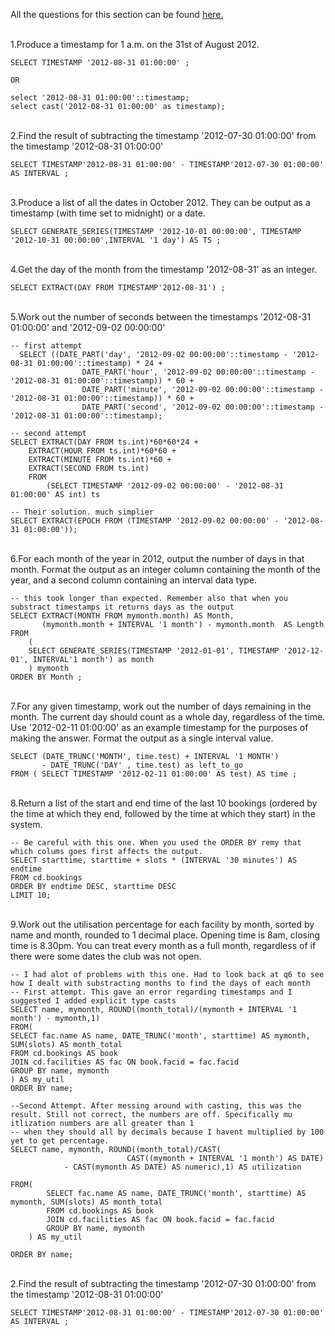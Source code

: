 All the questions for this section can be found [here.](https://pgexercises.com/questions/date/)

\
1.Produce a timestamp for 1 a.m. on the 31st of August 2012.
```
SELECT TIMESTAMP '2012-08-31 01:00:00' ;

OR

select '2012-08-31 01:00:00'::timestamp;
select cast('2012-08-31 01:00:00' as timestamp);
```
\
2.Find the result of subtracting the timestamp '2012-07-30 01:00:00' from the timestamp '2012-08-31 01:00:00'
```
SELECT TIMESTAMP'2012-08-31 01:00:00' - TIMESTAMP'2012-07-30 01:00:00' AS INTERVAL ;

```
\
3.Produce a list of all the dates in October 2012. They can be output as a timestamp (with time set to midnight) or a date.
```
SELECT GENERATE_SERIES(TIMESTAMP '2012-10-01 00:00:00', TIMESTAMP '2012-10-31 00:00:00',INTERVAL '1 day') AS TS ;
```

\
4.Get the day of the month from the timestamp '2012-08-31' as an integer.
```
SELECT EXTRACT(DAY FROM TIMESTAMP'2012-08-31') ;
```

\
5.Work out the number of seconds between the timestamps '2012-08-31 01:00:00' and '2012-09-02 00:00:00'
```
-- first attempt
  SELECT ((DATE_PART('day', '2012-09-02 00:00:00'::timestamp - '2012-08-31 01:00:00'::timestamp) * 24 + 
                DATE_PART('hour', '2012-09-02 00:00:00'::timestamp - '2012-08-31 01:00:00'::timestamp)) * 60 +
                DATE_PART('minute', '2012-09-02 00:00:00'::timestamp - '2012-08-31 01:00:00'::timestamp)) * 60 +
                DATE_PART('second', '2012-09-02 00:00:00'::timestamp - '2012-08-31 01:00:00'::timestamp);
                
-- second attempt
SELECT EXTRACT(DAY FROM ts.int)*60*60*24 +
	EXTRACT(HOUR FROM ts.int)*60*60 + 
	EXTRACT(MINUTE FROM ts.int)*60 +
	EXTRACT(SECOND FROM ts.int)
	FROM
		(SELECT TIMESTAMP '2012-09-02 00:00:00' - '2012-08-31 01:00:00' AS int) ts
		
-- Their solution. much simplier
SELECT EXTRACT(EPOCH FROM (TIMESTAMP '2012-09-02 00:00:00' - '2012-08-31 01:00:00')); 

```
\
6.For each month of the year in 2012, output the number of days in that month. Format the output as an integer column containing the month of the year, and a second column containing an interval data type.
```
-- this took longer than expected. Remember also that when you substract timestamps it returns days as the output
SELECT EXTRACT(MONTH FROM mymonth.month) AS Month,
       (mymonth.month + INTERVAL '1 month') - mymonth.month  AS Length
FROM
	(
	SELECT GENERATE_SERIES(TIMESTAMP '2012-01-01', TIMESTAMP '2012-12-01', INTERVAL'1 month') as month
	) mymonth
ORDER BY Month ;

```

\
7.For any given timestamp, work out the number of days remaining in the month. The current day should count as a whole day, regardless of the time. Use '2012-02-11 01:00:00' as an example timestamp for the purposes of making the answer. Format the output as a single interval value.
```
SELECT (DATE_TRUNC('MONTH', time.test) + INTERVAL '1 MONTH')
       - DATE_TRUNC('DAY' , time.test) as left_to_go
FROM ( SELECT TIMESTAMP '2012-02-11 01:00:00' AS test) AS time ;
```
\
8.Return a list of the start and end time of the last 10 bookings (ordered by the time at which they end, followed by the time at which they start) in the system.
```
-- Be careful with this one. When you used the ORDER BY remy that which colums goes first affects the output.
SELECT starttime, starttime + slots * (INTERVAL '30 minutes') AS endtime
FROM cd.bookings
ORDER BY endtime DESC, starttime DESC 
LIMIT 10;
```

\
9.Work out the utilisation percentage for each facility by month, sorted by name and month, rounded to 1 decimal place. Opening time is 8am, closing time is 8.30pm. You can treat every month as a full month, regardless of if there were some dates the club was not open.
```
-- I had alot of problems with this one. Had to look back at q6 to see how I dealt with substracting months to find the days of each month
-- First attempt. This gave an error regarding timestamps and I suggested I added explicit type casts
SELECT name, mymonth, ROUND((month_total)/(mymonth + INTERVAL '1 month') - mymonth,1)
FROM(
SELECT fac.name AS name, DATE_TRUNC('month', starttime) AS mymonth, SUM(slots) AS month_total 
FROM cd.bookings AS book
JOIN cd.facilities AS fac ON book.facid = fac.facid
GROUP BY name, mymonth
) AS my_util
ORDER BY name;

--Second Attempt. After messing around with casting, this was the result. Still not correct, the numbers are off. Specifically mu itlization numbers are all greater than 1
-- when they should all by decimals because I havent multiplied by 100 yet to get percentage.
SELECT name, mymonth, ROUND((month_total)/CAST(
                          CAST((mymonth + INTERVAL '1 month') AS DATE)
			- CAST(mymonth AS DATE) AS numeric),1) AS utilization

FROM(
		SELECT fac.name AS name, DATE_TRUNC('month', starttime) AS mymonth, SUM(slots) AS month_total 
		FROM cd.bookings AS book
		JOIN cd.facilities AS fac ON book.facid = fac.facid
		GROUP BY name, mymonth
    ) AS my_util
	
ORDER BY name;

```
\
2.Find the result of subtracting the timestamp '2012-07-30 01:00:00' from the timestamp '2012-08-31 01:00:00'
```
SELECT TIMESTAMP'2012-08-31 01:00:00' - TIMESTAMP'2012-07-30 01:00:00' AS INTERVAL ;

```

